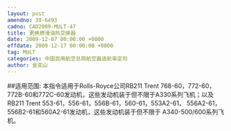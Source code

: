 ```yaml
---
layout: post
amendno: 39-6493
cadno: CAD2009-MULT-47
title: 更换燃滑油热交换器
date: 2009-12-07 00:00:00 +0800
effdate: 2009-12-17 00:00:00 +0800
tag: MULT
categories: 中国民用航空总局航空器适航审定司
author: 金奕山
---
```


##适用范围:
本指令适用于Rolls-Royce公司RB211 Trent 768-60，772-60， 772B-60和772C-60发动机，这些发动机装于但不限于A330系列飞机；以及RB211 Trent 553-61，556-61，556B-61，560-61，553A2-61， 556A2-61，556B2-61和560A2-61发动机，这些发动机装于但不限于 A340-500/600系列飞机。

